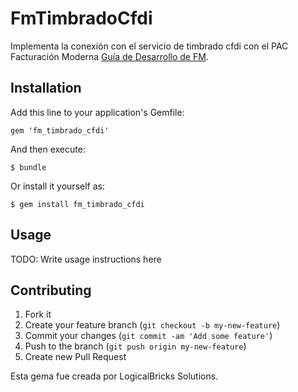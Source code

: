 # FmTimbradoCfdi

Implementa la conexión con el servicio de timbrado cfdi con el PAC Facturación Moderna [Guía de Desarrollo de FM](http://developers.facturacionmoderna.com).

## Installation

Add this line to your application's Gemfile:

    gem 'fm_timbrado_cfdi'

And then execute:

    $ bundle

Or install it yourself as:

    $ gem install fm_timbrado_cfdi

## Usage

TODO: Write usage instructions here

## Contributing

1. Fork it
2. Create your feature branch (`git checkout -b my-new-feature`)
3. Commit your changes (`git commit -am 'Add some feature'`)
4. Push to the branch (`git push origin my-new-feature`)
5. Create new Pull Request

Esta gema fue creada por LogicalBricks Solutions.
